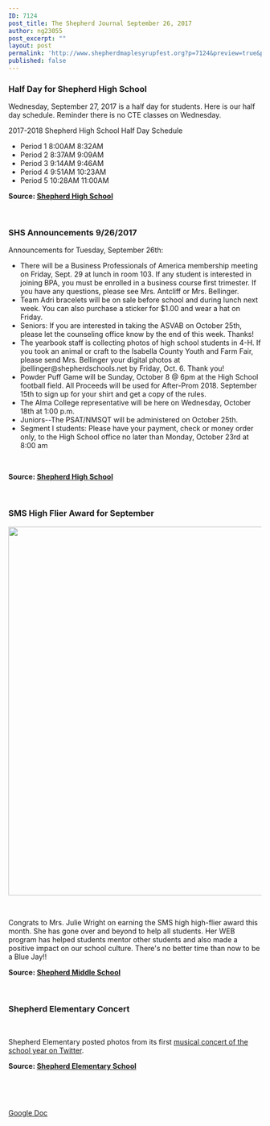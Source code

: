 ```yaml
---
ID: 7124
post_title: The Shepherd Journal September 26, 2017
author: ng23055
post_excerpt: ""
layout: post
permalink: 'http://www.shepherdmaplesyrupfest.org?p=7124&preview=true&preview_id=7124'
published: false
---
```

<h3>Half Day for Shepherd High School</h3>
Wednesday, September 27, 2017 is a half day for students. Here is our half day schedule. Reminder there is no CTE classes on Wednesday.

2017-2018 Shepherd High School Half Day Schedule
<ul>
 	<li>Period 1 8:00AM 8:32AM</li>
 	<li>Period 2 8:37AM 9:09AM</li>
 	<li>Period 3 9:14AM 9:46AM</li>
 	<li>Period 4 9:51AM 10:23AM</li>
 	<li>Period 5 10:28AM 11:00AM</li>
</ul>
<b>Source: <a href="https://www.facebook.com/shepherdmihs/posts/690491684479253">Shepherd High School</a></b>

&nbsp;
<h3>SHS Announcements 9/26/2017</h3>
Announcements for Tuesday, September 26th:
<ul>
 	<li>There will be a Business Professionals of America membership meeting on Friday, Sept. 29 at lunch in room 103. If any student is interested in joining BPA, you must be enrolled in a business course first trimester. If you have any questions, please see Mrs. Antcliff or Mrs. Bellinger.</li>
 	<li>Team Adri bracelets will be on sale before school and during lunch next week. You can also purchase a sticker for $1.00 and wear a hat on Friday.</li>
 	<li>Seniors: If you are interested in taking the ASVAB on October 25th, please let the counseling office know by the end of this week. Thanks!</li>
 	<li>The yearbook staff is collecting photos of high school students in 4-H. If you took an animal or craft to the Isabella County Youth and Farm Fair, please send Mrs. Bellinger your digital photos at jbellinger@shepherdschools.net by Friday, Oct. 6. Thank you!</li>
 	<li>Powder Puff Game will be Sunday, October 8 @ 6pm at the High School football field. All Proceeds will be used for After-Prom 2018. September 15th to sign up for your shirt and get a copy of the rules.</li>
 	<li>The Alma College representative will be here on Wednesday, October 18th at 1:00 p.m.</li>
 	<li>Juniors--The PSAT/NMSQT will be administered on October 25th.</li>
 	<li>Segment I students: Please have your payment, check or money order only, to the High School office no later than Monday, October 23rd at 8:00 am</li>
</ul>
&nbsp;

<b>Source: <a href="https://www.facebook.com/shepherdmihs/posts/690373417824413">Shepherd High School</a></b>

&nbsp;
<h3>SMS High Flier Award for September</h3>
<b><img title="" src="http://www.shepherdmaplesyrupfest.org/wp-content/uploads/2017/09/null-7.png" alt="" width="624" height="732" /></b>

&nbsp;

Congrats to Mrs. Julie Wright on earning the SMS high high-flier award this month. She has gone over and beyond to help all students. Her WEB program has helped students mentor other students and also made a positive impact on our school culture. There's no better time than now to be a Blue Jay!!

<b>Source: <a href="https://www.facebook.com/sms.shepherdmi/photos/a.611899568919561.1073741826.611844205591764/1350416235067887/?type=3">Shepherd Middle School</a></b>

&nbsp;
<h3>Shepherd Elementary Concert</h3>
&nbsp;

Shepherd Elementary posted photos from its first <a href="https://twitter.com/shepherdele/status/912487236356263941">musical concert of the school year on Twitter</a>.

<b>Source: <a href="https://twitter.com/shepherdele">Shepherd Elementary School</a></b>

&nbsp;

&nbsp;

<a href="https://docs.google.com/document/d/1q9TqQQOaaWgexiSoZrV6gOolkiRaOg9RbBet5p-Ll1k/edit?usp=sharing">Google Doc</a>